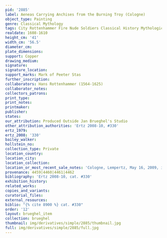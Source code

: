 ```yaml
---
pid: '2885'
label: Aeneas Carrying Anchises from the Burning Troy (Cologne)
object_type: Painting
genre: Classical Mythology
tags: City Rottenhammer Fire Nude Soldiers Classical History Mythological Armor
realdate: 1608-1610
height_cm: '41'
width_cm: '56.5'
diameter_cm: 
plate_dimensions: 
support: Copper
drawing_medium: 
signature: 
signature_location: 
support_marks: Mark of Peeter Stas
further_inscription: 
collaborators: Hans Rottenhammer (1564-1625)
collaborator_notes: 
collectors_patrons: 
print_type: 
print_notes: 
printmaker: 
publisher: 
states: 
our_attribution: Produced Outside Jan Brueghel's Studio
other_attribution_authorities: 'Ertz 2008-10, #330'
ertz_1979: 
ertz_2008: '330'
bailey_walker: 
hollstein_no: 
collection_type: Private
location_country: 
location_city: 
location_collection: 
location_or_most_recent_sale_notes: 'Cologne, Lempertz, May 16, 2009, inv. #1025'
provenance: 4459|4460|4461|4462
bibliography: 'Ertz 2008-10, cat. #330'
exhibition_history: 
related_works: 
copies_and_variants: 
curatorial_files: 
external_resources: 
biblio: "{% cite 8900 %} cat. #330"
order: '12'
layout: brueghel_item
collection: brueghel
thumbnail: img/derivatives/simple/2885/thumbnail.jpg
full: img/derivatives/simple/2885/full.jpg
---
```


